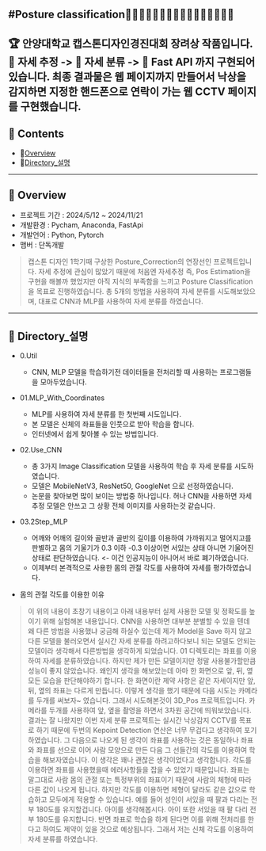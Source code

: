 #Posture classification🙎‍♂🙅‍♂🙆‍♂💁‍♂🙋‍♂🙇‍♂🤦‍♂🤷‍♂
------------
🏆 안양대학교 캡스톤디자인경진대회 장려상 작품입니다.
🧬 자세 추정 -> 🧬 자세 분류 -> 📡 Fast API 까지 구현되어있습니다.
최종 결과물은 웹 페이지까지 만들어서 낙상을 감지하면 지정한 핸드폰으로 연락이 가는 웹 CCTV 페이지를 구현했습니다.
------------
## 📂 Contents
  - 👀[Overview](#Overview)
  - 📂[Directory_설명](#Directory_설명)
------------
## 👀 Overview
 - 프로젝트 기간 : 2024/5/12 ~ 2024/11/21
 - 개발환경 : Pycham, Anaconda, FastApi
 - 개발언어 : Python, Pytorch
 - 맴버 : 단독개발
> 캡스톤 디자인 1학기때 구상한 Posture_Correction의 연장선인 프로젝트입니다. 자세 추정에 관심이 많았기 때문에 처음엔 자세추정 즉, Pos Estimation을 구현을 해볼까 했었지만 아직 지식의 부족함을 느끼고 Posture Classification을 목표로 진행하였습니다. 총 5개의 방법을 사용하여 자세 분류를 시도해보았으며, 대표로 CNN과 MLP를 사용하여 자세 분류를 하였습니다.
------------
## 📂 Directory_설명
+ 0.Util
  + CNN, MLP 모델을 학습하기전 데이터들을 전처리할 때 사용하는 프로그램들을 모아두었습니다.
    
+ 01.MLP_With_Coordinates
  + MLP를 사용하여 자세 분류를 한 첫번째 시도입니다.
  + 본 모델은 신체의 좌표들을 인풋으로 받아 학습을 합니다.
  + 인터넷에서 쉽게 찾아볼 수 있는 방법입니다.
    
+ 02.Use_CNN
  + 총 3가지 Image Classification 모델을 사용하여 학습 후 자세 분류를 시도하였습니다.
  + 모델은 MobileNetV3, ResNet50, GoogleNet 으로 선정하였습니다.
  + 논문을 찾아보면 많이 보이는 방법중 하나입니다. 허나 CNN을 사용하면 자세 추정 모델은 안쓰고 그 상황 전체 이미지를 사용하는것 같습니다.

+ 03.2Step_MLP
  + 어깨와 어깨의 길이와 골반과 골반의 길이를 이용하여 가까워지고 멀어지고를 판별하고 몸의 기울기가 0.3 이하 -0.3 이상이면 서있는 상태 아니면 기울어진 상태로 판단하였습니다. <- 이건 인공지능이 아니어서 바로 폐기하였습니다.
  + 이제부터 본격적으로 사용한 몸의 관절 각도를 사용하여 자세를 평가하였습니다.

+ 몸의 관절 각도를 이용한 이유
> 이 위의 내용이 초창기 내용이고 아래 내용부터 실제 사용한 모델 및 정확도를 높이기 위해 실험해본 내용입니다. CNN을 사용하면 대부분 분별할 수 있을 텐데 왜 다른 방법을 사용했냐 궁금해 하실수 있는데 제가 Model을 Save 하지 않고 다른 모델을 불러오면서 실시간 자세 분류를 하려고하다보니 되는 모델도 안되는 모델이라 생각해서 다른방법을 생각하게 되었습니다. 01 디렉토리는 좌표를 이용하여 자세를 분류하였습니다. 하지만 제가 만든 모델이지만 정말 사용불가할만큼 성능이 좋지 않았습니다. 왜인지 생각을 해보았는데 아마 한 화면으로 앞, 뒤, 옆 모든 모습을 판단해야하기 합니다. 한 화면이란 제약 사항은 같은 자세이지만 앞, 뒤, 옆의 좌표는 다르게 만듭니다. 이렇게 생각을 했기 때문에 다음 시도는 카메라를 두개를 써보자~ 였습니다. 그래서 시도해본것이 3D_Pos 프로젝트입니다. 카메라를 두개를 사용하여 앞, 옆을 촬영을 하면서 3차원 공간에 띄워보았습니다. 결과는 잘 나왔지만 이번 자세 분류 프로젝트는 실시간 낙상감지 CCTV를 목표로 하기 때문에 두번의 Kepoint Detection 연산은 너무 무겁다고 생각하여 포기하였습니다. 그 다음으로 나오게 된 생각이 좌표를 사용하는 것은 동일하나 좌표와 좌표를 선으로 이어 사람 모양으로 만든 다음 그 선들간의 각도를 이용하여 학습을 해보자였습니다. 이 생각은 꽤나 괜찮은 생각이었다고 생각합니다. 각도를 이용하면 좌표를 사용했을때 에러사항들을 잡을 수 있었기 때문입니다. 좌표는 말그대로 사람 몸의 관절 또는 특정부위의 좌표이기 때문에 사람의 체형에 따라 다른 값이 나오게 됩니다. 하지만 각도를 이용하면 체형이 달라도 같은 값으로 학습하고 모두에게 적용할 수 있습니다. 예를 들어 성인이 서있을 때 팔과 다리는 전부 180도를 유지할겁니다. 아이를 생각해봅시다. 아이 또한 서있을 때 팔 다리 전부 180도를 유지합니다. 반면 좌표로 학습을 하게 된다면 이를 위해 전처리를 한다고 하여도 제약이 있을 것으로 예상됩니다. 그래서 저는 신체 각도를 이용하여 자세 분류를 하였습니다.
